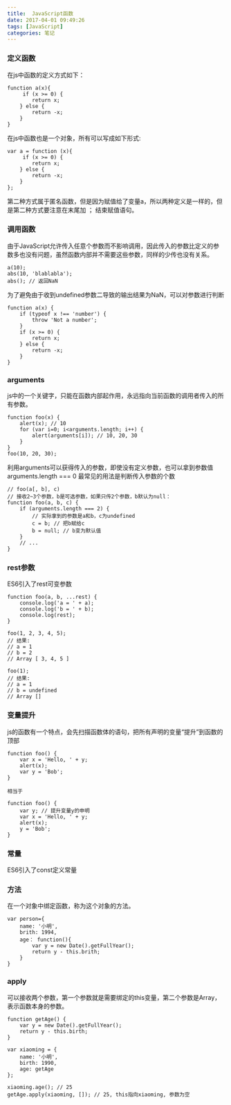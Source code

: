 ```yaml
---
title:  JavaScript函数
date: 2017-04-01 09:49:26
tags: [JavaScript]
categories: 笔记
---
```

### 定义函数
<!-- more -->
在js中函数的定义方式如下：
```
function a(x){
     if (x >= 0) {
        return x;
    } else {
        return -x;
    }
}
```
在js中函数也是一个对象，所有可以写成如下形式:
```
var a = function (x){
     if (x >= 0) {
        return x;
    } else {
        return -x;
    }
};
```
第二种方式属于匿名函数，但是因为赋值给了变量a，所以两种定义是一样的，但是第二种方式要注意在末尾加 ； 结束赋值语句。
### 调用函数
由于JavaScript允许传入任意个参数而不影响调用，因此传入的参数比定义的参数多也没有问题，虽然函数内部并不需要这些参数，同样的少传也没有关系。
```
a(10);
abs(10, 'blablabla'); 
abs(); // 返回NaN
```
为了避免由于收到undefined参数二导致的输出结果为NaN，可以对参数进行判断
```
function a(x) {
    if (typeof x !== 'number') {
        throw 'Not a number';
    }
    if (x >= 0) {
        return x;
    } else {
        return -x;
    }
}
```
### arguments
js中的一个关键字，只能在函数内部起作用，永远指向当前函数的调用者传入的所有参数。
```
function foo(x) {
    alert(x); // 10
    for (var i=0; i<arguments.length; i++) {
        alert(arguments[i]); // 10, 20, 30
    }
}
foo(10, 20, 30);
```
利用arguments可以获得传入的参数，即使没有定义参数，也可以拿到参数值 arguments.length === 0
最常见的用法是判断传入参数的个数
```
// foo(a[, b], c)
// 接收2~3个参数，b是可选参数，如果只传2个参数，b默认为null：
function foo(a, b, c) {
    if (arguments.length === 2) {
        // 实际拿到的参数是a和b，c为undefined
        c = b; // 把b赋给c
        b = null; // b变为默认值
    }
    // ...
}
```
### rest参数

ES6引入了rest可变参数
```
function foo(a, b, ...rest) {
    console.log('a = ' + a);
    console.log('b = ' + b);
    console.log(rest);
}

foo(1, 2, 3, 4, 5);
// 结果:
// a = 1
// b = 2
// Array [ 3, 4, 5 ]

foo(1);
// 结果:
// a = 1
// b = undefined
// Array []
```
### 变量提升
js的函数有一个特点，会先扫描函数体的语句，把所有声明的变量“提升”到函数的顶部
```
function foo() {
    var x = 'Hello, ' + y;
    alert(x);
    var y = 'Bob';
}

相当于

function foo() {
    var y; // 提升变量y的申明
    var x = 'Hello, ' + y;
    alert(x);
    y = 'Bob';
}
``` 
### 常量
ES6引入了const定义常量
### 方法
在一个对象中绑定函数，称为这个对象的方法。
```
var person={
    name: '小明',
    brith: 1994,
    age： function(){
        var y = new Date().getFullYear();
        return y - this.brith;
    }
}
```
### apply
可以接收两个参数，第一个参数就是需要绑定的this变量，第二个参数是Array，表示函数本身的参数。
```
function getAge() {
    var y = new Date().getFullYear();
    return y - this.birth;
}

var xiaoming = {
    name: '小明',
    birth: 1990,
    age: getAge
};

xiaoming.age(); // 25
getAge.apply(xiaoming, []); // 25, this指向xiaoming, 参数为空
```
